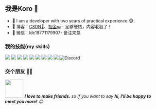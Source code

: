 ## 我是Koro 🌷

- 🌹 I am a developer with two years of practical experience 🐵.
- :pencil: 博客：[CSDN💬](https://blog.csdn.net/qq_49193551)、[掘金💤](https://juejin.cn/user/558985638326174) - 足够硬核，内容老狠了！
- 💌 微信：ldc18771179907- 备注来意



### 我的技能(my skills)   

![](https://img.shields.io/badge/-Python-3e74a2?style=flat-square&logo=Python&logoColor=fff)
![](https://img.shields.io/badge/-Odoo-714b67?style=flat-square&logo=odoo&logoColor=fff)
![](https://img.shields.io/badge/-Postgresql-4479A1?style=flat-square&logo=postgresql&logoColor=fff)
![](https://img.shields.io/badge/-Node.js-339933?style=flat-square&logo=Node.js&logoColor=fff)
![](https://img.shields.io/badge/-Vue-4fc08d?style=flat-square&logo=Vue.js&logoColor=fff)
![](https://img.shields.io/badge/-Docker-2496ED?style=flat-square&logo=Docker&logoColor=fff)
![](https://img.shields.io/badge/-Linux-000000?style=flat-square&logo=Linux&logoColor=fff)
![](https://img.shields.io/badge/-MySQL-4479A1?style=flat-square&logo=MySQL&logoColor=fff)
![](https://img.shields.io/badge/-Git-E84E31?style=flat-square&logo=Git&logoColor=fff)
![Discord](https://img.shields.io/discord/fastapi)


### 交个朋友 👬🏻

<img src="https://media.giphy.com/media/LnQjpWaON8nhr21vNW/giphy.gif" width="60"> <em><b>I love to make friends.</b> so if you want to say <b>hi, I'll be happy to meet you more!</b> 😊</em>
